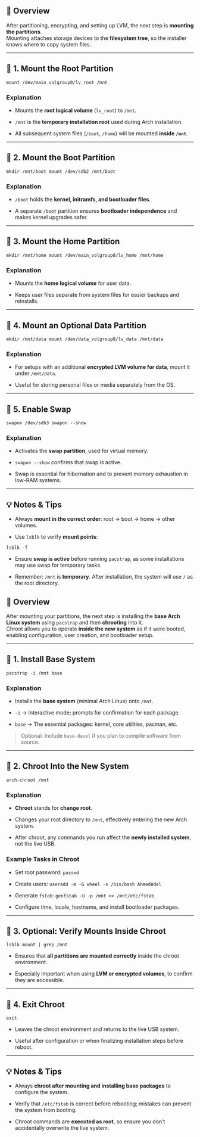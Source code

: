 ## 📘 Overview
After partitioning, encrypting, and setting up LVM, the next step is **mounting the partitions**.  
Mounting attaches storage devices to the **filesystem tree**, so the installer knows where to copy system files.

---

## 🧠 1. Mount the Root Partition

	mount /dev/main_volgroup0/lv_root /mnt

### Explanation

- Mounts the **root logical volume** (`lv_root`) to `/mnt`.
    
- `/mnt` is the **temporary installation root** used during Arch installation.
    
- All subsequent system files (`/boot`, `/home`) will be mounted **inside `/mnt`**.
    

---

## 🧠 2. Mount the Boot Partition

`mkdir /mnt/boot mount /dev/sdb2 /mnt/boot`

### Explanation

- `/boot` holds the **kernel, initramfs, and bootloader files**.
    
- A separate `/boot` partition ensures **bootloader independence** and makes kernel upgrades safer.
    

---

## 🧠 3. Mount the Home Partition

`mkdir /mnt/home mount /dev/main_volgroup0/lv_home /mnt/home`

### Explanation

- Mounts the **home logical volume** for user data.
    
- Keeps user files separate from system files for easier backups and reinstalls.
    

---

## 🧠 4. Mount an Optional Data Partition

`mkdir /mnt/data mount /dev/data_volgroup0/lv_data /mnt/data`

### Explanation

- For setups with an additional **encrypted LVM volume for data**, mount it under `/mnt/data`.
    
- Useful for storing personal files or media separately from the OS.
    

---

## 🧠 5. Enable Swap

`swapon /dev/sdb3 swapon --show`

### Explanation

- Activates the **swap partition**, used for virtual memory.
    
- `swapon --show` confirms that swap is active.
    
- Swap is essential for hibernation and to prevent memory exhaustion in low-RAM systems.
    

---

## 💡 Notes & Tips

- Always **mount in the correct order**: root → boot → home → other volumes.
    
- Use `lsblk` to verify **mount points**:
    

`lsblk -f`

- Ensure **swap is active** before running `pacstrap`, as some installations may use swap for temporary tasks.
    
- Remember: `/mnt` is **temporary**. After installation, the system will use `/` as the root directory.


## 📘 Overview
After mounting your partitions, the next step is installing the **base Arch Linux system** using `pacstrap` and then **chrooting** into it.  
Chroot allows you to operate **inside the new system** as if it were booted, enabling configuration, user creation, and bootloader setup.

---

## 🧠 1. Install Base System
	pacstrap -i /mnt base

### Explanation

- Installs the **base system** (minimal Arch Linux) onto `/mnt`.
    
- `-i` → Interactive mode; prompts for confirmation for each package.
    
- `base` → The essential packages: kernel, core utilities, pacman, etc.
    

> Optional: Include `base-devel` if you plan to compile software from source.

---

## 🧠 2. Chroot Into the New System

`arch-chroot /mnt`

### Explanation

- **Chroot** stands for **change root**.
    
- Changes your root directory to `/mnt`, effectively entering the new Arch system.
    
- After chroot, any commands you run affect the **newly installed system**, not the live USB.
    

### Example Tasks in Chroot

- Set root password: `passwd`
    
- Create users: `useradd -m -G wheel -s /bin/bash AhmedAdel`
    
- Generate `fstab`: `genfstab -U -p /mnt >> /mnt/etc/fstab`
    
- Configure time, locale, hostname, and install bootloader packages.
    

---

## 🧠 3. Optional: Verify Mounts Inside Chroot

`lsblk mount | grep /mnt`

- Ensures that **all partitions are mounted correctly** inside the chroot environment.
    
- Especially important when using **LVM or encrypted volumes**, to confirm they are accessible.
    

---

## 🧠 4. Exit Chroot

`exit`

- Leaves the chroot environment and returns to the live USB system.
    
- Useful after configuration or when finalizing installation steps before reboot.
    

---

## 💡 Notes & Tips

- Always **chroot after mounting and installing base packages** to configure the system.
    
- Verify that `/etc/fstab` is correct before rebooting; mistakes can prevent the system from booting.
    
- Chroot commands are **executed as root**, so ensure you don’t accidentally overwrite the live system.
